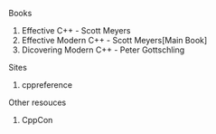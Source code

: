Books
1. Effective C++ - Scott Meyers
2. Effective Modern C++ - Scott Meyers[Main Book]
3. Dicovering Modern C++ - Peter Gottschling

Sites
1. cppreference

Other resouces
1. CppCon
